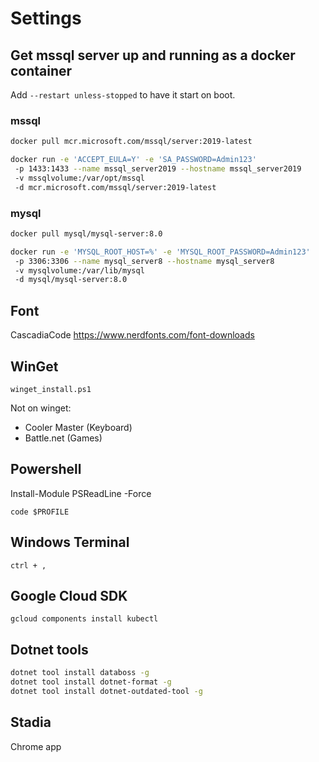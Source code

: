 # Settings

## Get mssql server up and running as a docker container

Add `--restart unless-stopped` to have it start on boot.

### mssql

```bash
docker pull mcr.microsoft.com/mssql/server:2019-latest

docker run -e 'ACCEPT_EULA=Y' -e 'SA_PASSWORD=Admin123'
 -p 1433:1433 --name mssql_server2019 --hostname mssql_server2019
 -v mssqlvolume:/var/opt/mssql
 -d mcr.microsoft.com/mssql/server:2019-latest
```

### mysql

```bash
docker pull mysql/mysql-server:8.0

docker run -e 'MYSQL_ROOT_HOST=%' -e 'MYSQL_ROOT_PASSWORD=Admin123'
 -p 3306:3306 --name mysql_server8 --hostname mysql_server8
 -v mysqlvolume:/var/lib/mysql
 -d mysql/mysql-server:8.0
 ```

## Font

CascadiaCode
<https://www.nerdfonts.com/font-downloads>

## WinGet

`winget_install.ps1`

Not on winget:

- Cooler Master (Keyboard)
- Battle.net (Games)

## Powershell

Install-Module PSReadLine -Force

`code $PROFILE`

## Windows Terminal

`ctrl + ,`

## Google Cloud SDK

`gcloud components install kubectl`

## Dotnet tools

```bash
dotnet tool install databoss -g
dotnet tool install dotnet-format -g
dotnet tool install dotnet-outdated-tool -g
```

## Stadia

Chrome app
